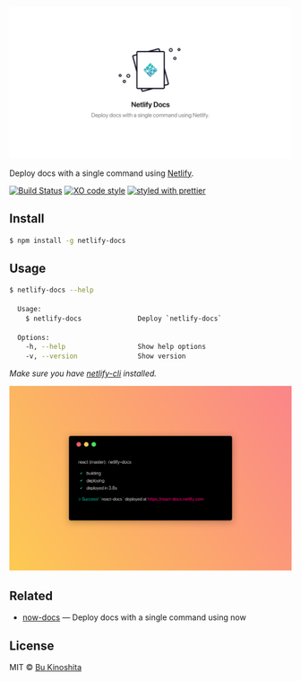<img src="cover.png" alt=""/>

Deploy docs with a single command using [Netlify](netlify.com).

[![Build Status](https://travis-ci.org/bukinoshita/netlify-docs.svg?branch=master)](https://travis-ci.org/bukinoshita/netlify-docs)
[![XO code style](https://img.shields.io/badge/code_style-XO-5ed9c7.svg)](https://github.com/sindresorhus/xo)
[![styled with prettier](https://img.shields.io/badge/styled_with-prettier-ff69b4.svg)](https://github.com/prettier/prettier)

## Install

```bash
$ npm install -g netlify-docs
```

## Usage

```bash
$ netlify-docs --help

  Usage:
    $ netlify-docs              Deploy `netlify-docs`

  Options:
    -h, --help                  Show help options
    -v, --version               Show version
```

_Make sure you have [netlify-cli](https://github.com/netlify/netlify-cli)
installed._

<img src="netlify-docs.png" alt=""/>

## Related

* [now-docs](https://github.com/bukinoshita/now-docs/blob/master/readme.md) —
  Deploy docs with a single command using now

## License

MIT © [Bu Kinoshita](https://bukinoshita.io)
